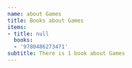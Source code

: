 ```yaml
---
name: about Games
title: Books about Games
items:
- title: null
  books:
  - '9780486273471'
subtitle: There is 1 book about Games
---
```


